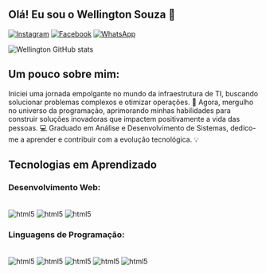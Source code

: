 ## Olá! Eu sou o Wellington Souza 👋

[![Instagram](https://img.shields.io/badge/Instagram-E4405F?style=for-the-badge&logo=instagram&logoColor=white)](https://www.instagram.com/wellington__souzaa/)
[![Facebook](https://img.shields.io/badge/Facebook-1877F2?style=for-the-badge&logo=facebook&logoColor=white)](https://www.facebook.com/wellington__souzaa/)
[![WhatsApp](https://img.shields.io/badge/WhatsApp-25D366?style=for-the-badge&logo=whatsapp&logoColor=white)](https://wa.me/35984194346)

![Wellington  GitHub stats](https://github-readme-stats.vercel.app/api?username=Programmer-Well&show_icons=true&theme=dark)

## Um pouco sobre mim:

Iniciei uma jornada empolgante no mundo da infraestrutura de TI, buscando solucionar problemas complexos e otimizar operações. 🚀 Agora, mergulho no universo da programação, aprimorando minhas habilidades para construir soluções inovadoras que impactem positivamente a vida das pessoas. 💻 Graduado em Análise e Desenvolvimento de Sistemas, dedico-me a aprender e contribuir com a evolução tecnológica. 💡

## Tecnologias em Aprendizado

###  Desenvolvimento Web:

<div style = "display: inline_block"><br/>
    <img align = "center" alt = "html5" src = "https://img.shields.io/badge/HTML5-E34F26?style=for-the-badge&logo=html5&logoColor=white"/>
    <img align = "center" alt = "html5" src = "https://img.shields.io/badge/CSS3-1572B6?style=for-the-badge&logo=css3&logoColor=white"/>
    <img align = "center" alt = "html5" src = "https://img.shields.io/badge/Bootstrap-563D7C?style=for-the-badge&logo=bootstrap&logoColor=white"/>
</div>

###  Linguagens de Programação:

<div style = "display: inline_block"><br/>
    <img align = "center" alt = "html5" src = "https://img.shields.io/badge/Python-14354C?style=for-the-badge&logo=python&logoColor=white"/>
    <img align = "center" alt = "html5" src = "https://img.shields.io/badge/PHP-777BB4?style=for-the-badge&logo=php&logoColor=white"/>
    <img align = "center" alt = "html5" src = "https://img.shields.io/badge/MySQL-00000F?style=for-the-badge&logo=mysql&logoColor=white"/>
    <img align = "center" alt = "html5" src = "https://img.shields.io/badge/JavaScript-F7DF1E?style=for-the-badge&logo=javascript&logoColor=black"/>
    <img align = "center" alt = "html5" src = "https://img.shields.io/badge/Node.js-43853D?style=for-the-badge&logo=node.js&logoColor=white"/>
</div><br>

